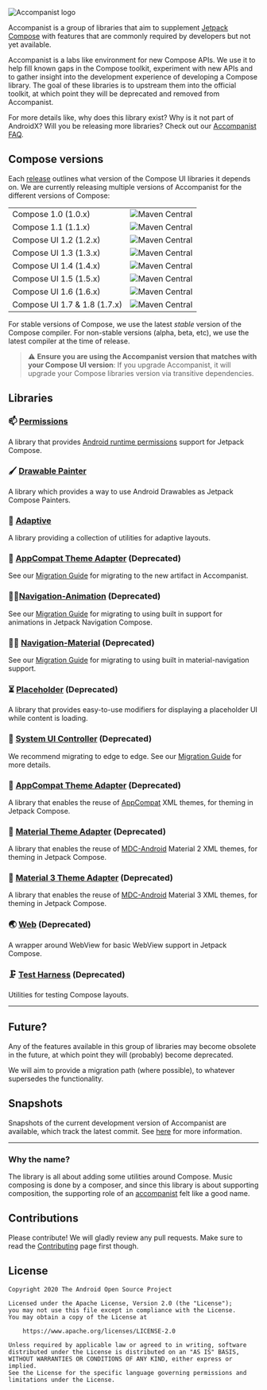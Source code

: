 ![Accompanist logo](docs/header.png)

Accompanist is a group of libraries that aim to supplement [Jetpack Compose][compose] with features that are commonly required by developers but not yet available.

Accompanist is a labs like environment for new Compose APIs. We use it to help fill known gaps in the Compose toolkit, experiment with new APIs and to gather insight into the development experience of developing a Compose library. The goal of these libraries is to upstream them into the official toolkit, at which point they will be deprecated and removed from Accompanist.

For more details like, why does this library exist? Why is it not part of AndroidX? Will you be releasing more libraries? Check out our [Accompanist FAQ](https://medium.com/p/b55117b02712).

## Compose versions

Each [release](https://github.com/google/accompanist/releases) outlines what version of the Compose UI libraries it depends on. We are currently releasing multiple versions of Accompanist for the different versions of Compose:

<table>
 <tr>
  <td>Compose 1.0 (1.0.x)</td><td><img alt="Maven Central" src="https://img.shields.io/maven-central/v/com.google.accompanist/accompanist-permissions?versionPrefix=0.20"></td>
 </tr>
 <tr>
  <td>Compose 1.1 (1.1.x)</td><td><img alt="Maven Central" src="https://img.shields.io/maven-central/v/com.google.accompanist/accompanist-permissions?versionPrefix=0.23"></td>
 </tr>
 <tr>
  <td>Compose UI 1.2 (1.2.x)</td><td><img alt="Maven Central" src="https://img.shields.io/maven-central/v/com.google.accompanist/accompanist-permissions?versionPrefix=0.25"></td>
 </tr>
 <tr>
  <td>Compose UI 1.3 (1.3.x)</td><td><img alt="Maven Central" src="https://img.shields.io/maven-central/v/com.google.accompanist/accompanist-permissions?versionPrefix=0.28"></td>
 </tr>
 <tr>
  <td>Compose UI 1.4 (1.4.x)</td><td><img alt="Maven Central" src="https://img.shields.io/maven-central/v/com.google.accompanist/accompanist-permissions?versionPrefix=0.30"></td>
 </tr>
 <tr>
  <td>Compose UI 1.5 (1.5.x)</td><td><img alt="Maven Central" src="https://img.shields.io/maven-central/v/com.google.accompanist/accompanist-permissions?versionPrefix=0.32"></td>
 </tr>
 <tr>
  <td>Compose UI 1.6 (1.6.x)</td><td><img alt="Maven Central" src="https://img.shields.io/maven-central/v/com.google.accompanist/accompanist-permissions?versionPrefix=0.34"></td>
 </tr>
  <tr>
  <td>Compose UI 1.7 & 1.8 (1.7.x)</td><td><img alt="Maven Central" src="https://img.shields.io/maven-central/v/com.google.accompanist/accompanist-permissions?versionPrefix=0.36"></td>
 </tr>
</table>

For stable versions of Compose, we use the latest *stable* version of the Compose compiler. For non-stable versions (alpha, beta, etc), we use the latest compiler at the time of release.

> :warning: **Ensure you are using the Accompanist version that matches with your Compose UI version**: If you upgrade Accompanist, it will upgrade your Compose libraries version via transitive dependencies.

## Libraries

### 📫 [Permissions](./permissions/)
A library that provides [Android runtime permissions][runtimepermissions] support for Jetpack Compose.

### 🖌️ [Drawable Painter](./drawablepainter/)
A library which provides a way to use Android Drawables as Jetpack Compose Painters.

### 📜 [Adaptive](./adaptive/)
A library providing a collection of utilities for adaptive layouts.

### 🎨 [AppCompat Theme Adapter](./appcompat-theme/) (Deprecated)
See our [Migration Guide](https://google.github.io/accompanist/appcompat-theme/) for migrating to the new artifact in Accompanist.

### 🧭✨[Navigation-Animation](./navigation-animation/) (Deprecated)
See our [Migration Guide](https://google.github.io/accompanist/navigation-animation/) for migrating to using built in support for animations in Jetpack Navigation Compose. 

### 🧭🎨️ [Navigation-Material](./navigation-material/) (Deprecated)
See our [Migration Guide](https://google.github.io/accompanist/navigation-material/) for migrating to using built in material-navigation support. 

### ⏳ [Placeholder](./placeholder/) (Deprecated)
A library that provides easy-to-use modifiers for displaying a placeholder UI while content is loading.

### 🍫 [System UI Controller](./systemuicontroller/) (Deprecated)
We recommend migrating to edge to edge. See our [Migration Guide](https://google.github.io/accompanist/systemuicontroller/) for more details.

### 🎨 [AppCompat Theme Adapter](./themeadapter-appcompat/) (Deprecated)
A library that enables the reuse of [AppCompat][appcompat] XML themes, for theming in Jetpack Compose.

### 🎨 [Material Theme Adapter](./themeadapter-material/) (Deprecated)
A library that enables the reuse of [MDC-Android][mdc] Material 2 XML themes, for theming in Jetpack Compose.

### 🎨 [Material 3 Theme Adapter](./themeadapter-material3/) (Deprecated)
A library that enables the reuse of [MDC-Android][mdc] Material 3 XML themes, for theming in Jetpack Compose.

### 🌏 [Web](./web/) (Deprecated)
A wrapper around WebView for basic WebView support in Jetpack Compose.

### 🗜 [Test Harness](./testharness/) (Deprecated)
Utilities for testing Compose layouts.

---

## Future?

Any of the features available in this group of libraries may become obsolete in the future, at which point they will (probably) become deprecated. 

We will aim to provide a migration path (where possible), to whatever supersedes the functionality.

## Snapshots

Snapshots of the current development version of Accompanist are available, which track the latest commit. See [here](docs/using-snapshot-version.md) for more information. 

---

### Why the name?

The library is all about adding some utilities around Compose. Music composing is done by a
composer, and since this library is about supporting composition, the supporting role of an [accompanist](https://en.wikipedia.org/wiki/Accompaniment) felt like a good name.

## Contributions

Please contribute! We will gladly review any pull requests.
Make sure to read the [Contributing](CONTRIBUTING.md) page first though.

## License

```
Copyright 2020 The Android Open Source Project
 
Licensed under the Apache License, Version 2.0 (the "License");
you may not use this file except in compliance with the License.
You may obtain a copy of the License at

    https://www.apache.org/licenses/LICENSE-2.0

Unless required by applicable law or agreed to in writing, software
distributed under the License is distributed on an "AS IS" BASIS,
WITHOUT WARRANTIES OR CONDITIONS OF ANY KIND, either express or implied.
See the License for the specific language governing permissions and
limitations under the License.
```

[appcompat]: https://developer.android.com/jetpack/androidx/releases/appcompat
[compose]: https://developer.android.com/jetpack/compose
[snap]: https://oss.sonatype.org/content/repositories/snapshots/com/google/accompanist/
[mdc]: https://github.com/material-components/material-components-android
[windowinsets]: https://developer.android.com/reference/kotlin/android/view/WindowInsets
[viewpager]: https://developer.android.com/reference/kotlin/androidx/viewpager/widget/ViewPager
[runtimepermissions]: https://developer.android.com/guide/topics/permissions/overview
